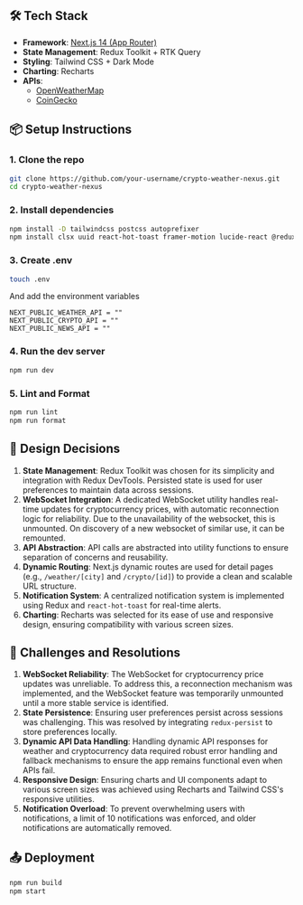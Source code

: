 ## 🛠️ Tech Stack

- **Framework**: [Next.js 14 (App Router)](https://nextjs.org/)
- **State Management**: Redux Toolkit + RTK Query
- **Styling**: Tailwind CSS + Dark Mode
- **Charting**: Recharts
- **APIs**:
  - [OpenWeatherMap](https://openweathermap.org/api)
  - [CoinGecko](https://www.coingecko.com/en/api/documentation)

## 📦 Setup Instructions

### 1. Clone the repo

```bash
git clone https://github.com/your-username/crypto-weather-nexus.git
cd crypto-weather-nexus
```

### 2. Install dependencies

```bash
npm install -D tailwindcss postcss autoprefixer
npm install clsx uuid react-hot-toast framer-motion lucide-react @reduxjs/toolkit react-redux redux-thunk recharts redux-persist
```

### 3. Create .env

```bash
touch .env
```

And add the environment variables 

```
NEXT_PUBLIC_WEATHER_API = ""
NEXT_PUBLIC_CRYPTO_API = ""
NEXT_PUBLIC_NEWS_API = ""
```

### 4. Run the dev server

```bash
npm run dev
```

### 5. Lint and Format

```bash
npm run lint
npm run format
```

## 🧠 Design Decisions

1. **State Management**: Redux Toolkit was chosen for its simplicity and integration with Redux DevTools. Persisted state is used for user preferences to maintain data across sessions.
2. **WebSocket Integration**: A dedicated WebSocket utility handles real-time updates for cryptocurrency prices, with automatic reconnection logic for reliability. Due to the unavailability of the websocket, this is unmounted. On discovery of a new websocket of similar use, it can be remounted.
3. **API Abstraction**: API calls are abstracted into utility functions to ensure separation of concerns and reusability.
4. **Dynamic Routing**: Next.js dynamic routes are used for detail pages (e.g., `/weather/[city]` and `/crypto/[id]`) to provide a clean and scalable URL structure.
5. **Notification System**: A centralized notification system is implemented using Redux and `react-hot-toast` for real-time alerts.
6. **Charting**: Recharts was selected for its ease of use and responsive design, ensuring compatibility with various screen sizes.

## 🧗 Challenges and Resolutions

1. **WebSocket Reliability**: The WebSocket for cryptocurrency price updates was unreliable. To address this, a reconnection mechanism was implemented, and the WebSocket feature was temporarily unmounted until a more stable service is identified.
2. **State Persistence**: Ensuring user preferences persist across sessions was challenging. This was resolved by integrating `redux-persist` to store preferences locally.
3. **Dynamic API Data Handling**: Handling dynamic API responses for weather and cryptocurrency data required robust error handling and fallback mechanisms to ensure the app remains functional even when APIs fail.
4. **Responsive Design**: Ensuring charts and UI components adapt to various screen sizes was achieved using Recharts and Tailwind CSS's responsive utilities.
5. **Notification Overload**: To prevent overwhelming users with notifications, a limit of 10 notifications was enforced, and older notifications are automatically removed.

## 📤 Deployment

```bash 
npm run build
npm start
```

